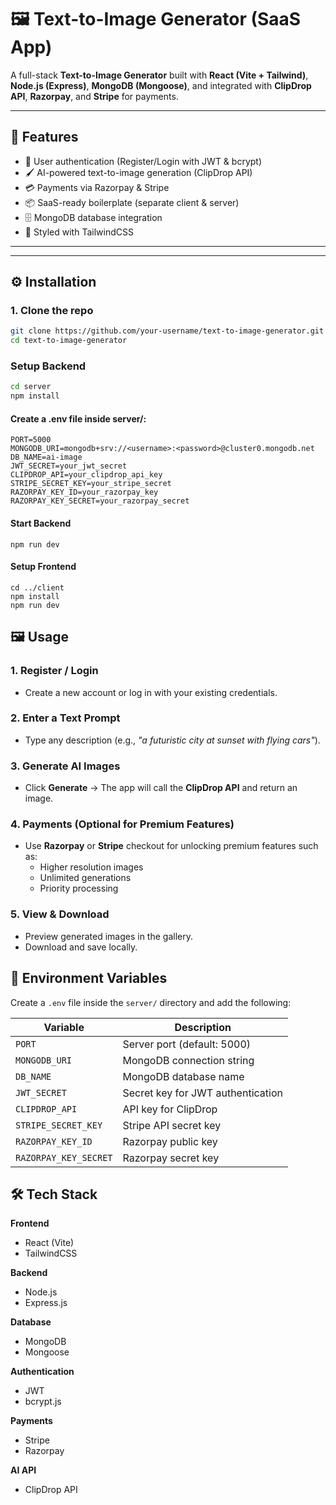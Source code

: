# 🖼️ Text-to-Image Generator (SaaS App)

A full-stack **Text-to-Image Generator** built with **React (Vite + Tailwind)**, **Node.js (Express)**, **MongoDB (Mongoose)**, and integrated with **ClipDrop API**, **Razorpay**, and **Stripe** for payments.

---

## 🚀 Features
- 🔐 User authentication (Register/Login with JWT & bcrypt)
- 🖌️ AI-powered text-to-image generation (ClipDrop API)
- 💳 Payments via Razorpay & Stripe
- 📦 SaaS-ready boilerplate (separate client & server)
- 🗄️ MongoDB database integration
- 🎨 Styled with TailwindCSS

---


---

## ⚙️ Installation

### 1. Clone the repo
```bash
git clone https://github.com/your-username/text-to-image-generator.git
cd text-to-image-generator
```
### Setup Backend
```bash 
cd server
npm install
```

#### Create a .env file inside server/:
```
PORT=5000
MONGODB_URI=mongodb+srv://<username>:<password>@cluster0.mongodb.net 
DB_NAME=ai-image
JWT_SECRET=your_jwt_secret
CLIPDROP_API=your_clipdrop_api_key
STRIPE_SECRET_KEY=your_stripe_secret
RAZORPAY_KEY_ID=your_razorpay_key
RAZORPAY_KEY_SECRET=your_razorpay_secret
```
#### Start Backend
```
npm run dev
```

#### Setup Frontend
```
cd ../client
npm install
npm run dev
```
## 🖼️ Usage

### 1. Register / Login
- Create a new account or log in with your existing credentials.

### 2. Enter a Text Prompt
- Type any description (e.g., *"a futuristic city at sunset with flying cars"*).

### 3. Generate AI Images
- Click **Generate** → The app will call the **ClipDrop API** and return an image.

### 4. Payments (Optional for Premium Features)
- Use **Razorpay** or **Stripe** checkout for unlocking premium features such as:
  - Higher resolution images
  - Unlimited generations
  - Priority processing

### 5. View & Download
- Preview generated images in the gallery.
- Download and save locally.

## 🔑 Environment Variables

Create a `.env` file inside the `server/` directory and add the following:

| Variable            | Description                          |
|---------------------|--------------------------------------|
| `PORT`              | Server port (default: 5000)          |
| `MONGODB_URI`       | MongoDB connection string            |
| `DB_NAME`           | MongoDB database name                |
| `JWT_SECRET`        | Secret key for JWT authentication    |
| `CLIPDROP_API`      | API key for ClipDrop                 |
| `STRIPE_SECRET_KEY` | Stripe API secret key                |
| `RAZORPAY_KEY_ID`   | Razorpay public key                  |
| `RAZORPAY_KEY_SECRET` | Razorpay secret key               |


## 🛠️ Tech Stack

**Frontend**
- React (Vite)
- TailwindCSS

**Backend**
- Node.js
- Express.js

**Database**
- MongoDB
- Mongoose

**Authentication**
- JWT
- bcrypt.js

**Payments**
- Stripe
- Razorpay

**AI API**
- ClipDrop API







